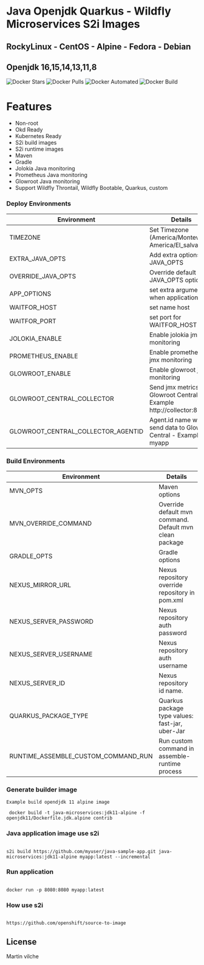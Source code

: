 # Java Openjdk Quarkus - Wildfly Microservices S2i Images


## RockyLinux - CentOS - Alpine - Fedora - Debian
## Openjdk 16,15,14,13,11,8

![Docker Stars](https://img.shields.io/docker/stars/mvilche/java-microservices-s2i.svg)
![Docker Pulls](https://img.shields.io/docker/pulls/mvilche/java-microservices-s2i.svg)
![Docker Automated](https://img.shields.io/docker/cloud/automated/mvilche/java-microservices-s2i)
![Docker Build](https://img.shields.io/docker/cloud/build/mvilche/java-microservices-s2i)


# Features

- Non-root
- Okd Ready
- Kubernetes Ready
- S2i build images
- S2i runtime images
- Maven
- Gradle
- Jolokia Java monitoring
- Prometheus Java monitoring
- Glowroot Java monitoring
- Support Wildfly Throntail, Wildfly Bootable, Quarkus, custom

### Deploy Environments 


| Environment | Details |
| ------ | ------ |
| TIMEZONE | Set Timezone (America/Montevideo, America/El_salvador) |
| EXTRA_JAVA_OPTS | Add extra options to JAVA_OPTS |
| OVERRIDE_JAVA_OPTS | Override default JAVA_OPTS options |
| APP_OPTIONS | set extra arguments when application start |
| WAITFOR_HOST | set name host |
| WAITFOR_PORT | set port for WAITFOR_HOST |
| JOLOKIA_ENABLE | Enable jolokia jmx monitoring|
| PROMETHEUS_ENABLE | Enable prometheus jmx monitoring |
| GLOWROOT_ENABLE | Enable glowroot jmx monitoring |
| GLOWROOT_CENTRAL_COLLECTOR | Send jmx metrics to Glowroot Central - Example http://collector:8181 |
| GLOWROOT_CENTRAL_COLLECTOR_AGENTID | Agent.id name when send data to Glowroot Central - Example myapp |



### Build Environments 


| Environment | Details |
| ------ | ------ |
| MVN_OPTS | Maven options  |
| MVN_OVERRIDE_COMMAND | Override default mvn command. Default mvn clean package  |
| GRADLE_OPTS | Gradle options  |
| NEXUS_MIRROR_URL | Nexus repository override repository in pom.xml |
| NEXUS_SERVER_PASSWORD | Nexus repository auth password |
| NEXUS_SERVER_USERNAME | Nexus repository auth username |
| NEXUS_SERVER_ID | Nexus repository id name. |
| QUARKUS_PACKAGE_TYPE | Quarkus package type values: fast-jar, uber-Jar |
| RUNTIME_ASSEMBLE_CUSTOM_COMMAND_RUN | Run custom command in assemble-runtime process |



### Generate builder image

```console
Example build opendjdk 11 alpine image

 docker build -t java-microservices:jdk11-alpine -f openjdk11/Dockerfile.jdk.alpine contrib

```

### Java application image use s2i

```console

s2i build https://github.com/myuser/java-sample-app.git java-microservices:jdk11-alpine myapp:latest --incremental

```


### Run application

```console

docker run -p 8080:8080 myapp:latest

```

### How use s2i

```console

https://github.com/openshift/source-to-image

```

License
----

Martin vilche
